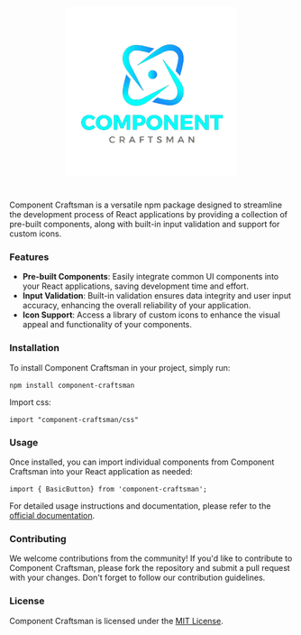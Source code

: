 <p align="center">
<img src="./images//logo.png" height="300px"/>
</p>

#

Component Craftsman is a versatile npm package designed to streamline the development process of React applications by providing a collection of pre-built components, along with built-in input validation and support for custom icons.

### Features

- **Pre-built Components**: Easily integrate common UI components into your React applications, saving development time and effort.
- **Input Validation**: Built-in validation ensures data integrity and user input accuracy, enhancing the overall reliability of your application.
- **Icon Support**: Access a library of custom icons to enhance the visual appeal and functionality of your components.

### Installation

To install Component Craftsman in your project, simply run:

```
npm install component-craftsman
```

Import css:

```
import "component-craftsman/css"
```

### Usage

Once installed, you can import individual components from Component Craftsman into your React application as needed:

```
import { BasicButton} from 'component-craftsman';
```

For detailed usage instructions and documentation, please refer to the [official documentation](https://sangamprashant.github.io/component-craftsman-site).

### Contributing

We welcome contributions from the community! If you'd like to contribute to Component Craftsman, please fork the repository and submit a pull request with your changes. Don't forget to follow our contribution guidelines.

### License

Component Craftsman is licensed under the [MIT License](LICENSE).
